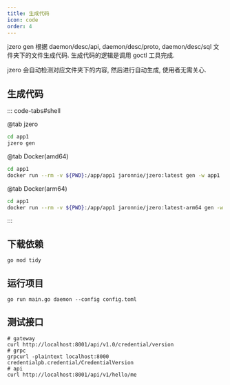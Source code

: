 ```yaml
---
title: 生成代码
icon: code
order: 4
---
```


jzero gen 根据 daemon/desc/api, daemon/desc/proto, daemon/desc/sql 文件夹下的文件生成代码. 生成代码的逻辑是调用 goctl 工具完成.

jzero 会自动检测对应文件夹下的内容, 然后进行自动生成, 使用者无需关心.

## 生成代码

::: code-tabs#shell

@tab jzero

```bash
cd app1
jzero gen
```

@tab Docker(amd64)

```bash
cd app1
docker run --rm -v ${PWD}:/app/app1 jaronnie/jzero:latest gen -w app1
```

@tab Docker(arm64)

```bash
cd app1
docker run --rm -v ${PWD}:/app/app1 jaronnie/jzero:latest-arm64 gen -w app1
```
:::


## 下载依赖

```shell
go mod tidy
```

## 运行项目

```shell
go run main.go daemon --config config.toml
```

## 测试接口

```shell
# gateway
curl http://localhost:8001/api/v1.0/credential/version
# grpc
grpcurl -plaintext localhost:8000 credentialpb.credential/CredentialVersion
# api
curl http://localhost:8001/api/v1/hello/me
```